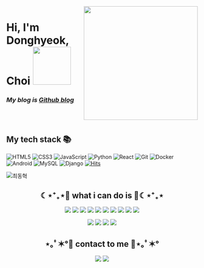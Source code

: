 <img align="right" src="https://user-images.githubusercontent.com/95459089/187596211-45b98ed1-e9b1-408d-9712-f03295bbc2f9.jpg" width="300"/>

<h1> Hi, I'm Donghyeok, Choi <img src="https://user-images.githubusercontent.com/95459089/187596575-166e1a29-7501-43ea-8955-6acf18a6344d.png" height="100"></h1>

<p>
  <em>
    <h3>
      My blog is  
        <a href="https://donghyeok1.github.io/">
          Github blog
        </a>
    </h3>
  </em>
</p>
<br />

<br />
<h2> My tech stack 📚 </h2>

![HTML5](https://img.shields.io/badge/-HTML5-F05032?style=for-the-badge&logo=html5&logoColor=ffffff)
![CSS3](https://img.shields.io/badge/-CSS3-007ACC?style=for-the-badge&logo=css3)
![JavaScript](https://img.shields.io/badge/-JavaScript-%23F7DF1C?style=for-the-badge&logo=javascript&logoColor=000000&labelColor=%23F7DF1C&color=%23FFCE5A)
![Python](https://img.shields.io/badge/Python-3776AB?style=for-the-badge&logo=Python&logoColor=white)
![React](https://img.shields.io/badge/-React-222222?style=for-the-badge&logo=react)
![Git](https://img.shields.io/badge/-Git-F05032?style=for-the-badge&logo=git&logoColor=ffffff)
![Docker](https://img.shields.io/badge/-Docker-46a2f1?style=for-the-badge&logo=docker&logoColor=ffffff)
![Android](https://img.shields.io/badge/Android-3DDC84?style=for-the-badge&logo=Android&logoColor=white)
![MySQL](https://img.shields.io/badge/MySQL-4479A1?style=for-the-badge&logo=MySQL&logoColor=white)
![Django](https://img.shields.io/badge/Django-092E20?style=for-the-badge&logo=Django&logoColor=white)
[![Hits](https://hits.seeyoufarm.com/api/count/incr/badge.svg?url=https%3A%2F%2Fgithub.com%2Fwonjongah&count_bg=%23A488EB&title_bg=%235A8AE5&icon=atom.svg&icon_color=%23FFFFFF&title=WELCOME&edge_flat=false)](https://hits.seeyoufarm.com)
 
![최동혁]([https://user-images.githubusercontent.com/50413112/105368338-c5250000-5c44-11eb-9a01-5a8c95186bba.jpg](https://user-images.githubusercontent.com/95459089/187596211-45b98ed1-e9b1-408d-9712-f03295bbc2f9.jpg))

<h2 align="center">☾⋆⁺₊⋆💙 what i can do is 💙☾⋆⁺₊⋆</h2>
 
<p align="center"><img src="https://img.shields.io/badge/Python-3776AB?style=flat-square&logo=Python&logoColor=white"/></a>  <img src="https://img.shields.io/badge/JAVA-007396?style=flat-square&logo=JAVA&logoColor=white"/></a>  <img src="https://img.shields.io/badge/Kotlin-0095D5?style=flat-square&logo=Kotlin&logoColor=white"/></a>  <img src="https://img.shields.io/badge/C++-00599C?style=flat-square&logo=C++&logoColor=white"/></a>  <img src="https://img.shields.io/badge/Android-3DDC84?style=flat-square&logo=Android&logoColor=white"/></a>  <img src="https://img.shields.io/badge/Arduino-00979D?style=flat-square&logo=Arduino&logoColor=white"/></a>  <img src="https://img.shields.io/badge/Raspberry Pi-C51A4A?style=flat-square&logo=Raspberry Pi&logoColor=white"/></a>  <img src="https://img.shields.io/badge/PHP-777BB4?style=flat-square&logo=PHP&logoColor=white"/></a>  <img src="https://img.shields.io/badge/HTML-E34F26?style=flat-square&logo=HTML&logoColor=white"/></a>  <img src="https://img.shields.io/badge/CSS-1572B6?style=flat-square&logo=CSS&logoColor=white"/></a></p>
<p align="center"><img src="https://img.shields.io/badge/MariaDB-003545?style=flat-square&logo=MariaDB&logoColor=white"/></a>  <img src="https://img.shields.io/badge/MySQL-4479A1?style=flat-square&logo=MySQL&logoColor=white"/></a>  <img src="https://img.shields.io/badge/MongoDB-47A248?style=flat-square&logo=MongoDB&logoColor=white"/></a>  <img src="https://img.shields.io/badge/Django-092E20?style=flat-square&logo=Django&logoColor=white"/></a></p>


<h2 align="center">⋆｡ﾟ✶°💜 contact to me 💜⋆｡ﾟ✶°</h2>

<p align="center"><a href="https://wonjongah.tistory.com/"><img src="https://img.shields.io/badge/My tech blog-A9BCF5?style=flat-square&logo=GitHub Sponsors&logoColor=white&link=https://wonjongah.tistory.com/"/></a>  <a href="mailto:wonjongah@gmail.com"><img src="https://img.shields.io/badge/Gmail-D0A9F5?style=flat-square&logo=Gmail&logoColor=white&link=mailto:wonjongah@gmail.com"/></a></p>
